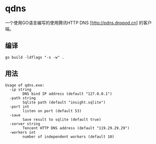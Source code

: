 # qdns

一个使用GO语言编写的使用腾讯HTTP DNS [<http://pdns.dnspod.cn>] 的客户端。

## 编译

```
go build -ldflags "-s -w" .
```

## 用法

```
Usage of qdns.exe:
  -ip string
        DNS bind IP address (default "127.0.0.1")
  -path string
        Sqlite path (default "insight.sqlite")
  -port int
        listen on port (default 53)
  -save
        Save result to sqlite (default true)
  -server string
        Tencent HTTP DNS address (default "119.29.29.29")
  -workers int
        number of independent workers (default 10)
```
